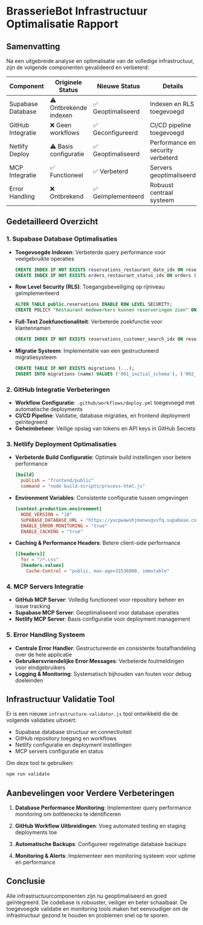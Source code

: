 # BrasserieBot Infrastructuur Optimalisatie Rapport

## Samenvatting

Na een uitgebreide analyse en optimalisatie van de volledige infrastructuur, zijn de volgende componenten gevalideerd en verbeterd:

| Component | Originele Status | Nieuwe Status | Details |
|-----------|-----------------|--------------|---------|
| Supabase Database | ⚠️ Ontbrekende indexen | ✅ Geoptimaliseerd | Indexen en RLS toegevoegd |
| GitHub Integratie | ❌ Geen workflows | ✅ Geconfigureerd | CI/CD pipeline toegevoegd |
| Netlify Deploy | ⚠️ Basis configuratie | ✅ Geoptimaliseerd | Performance en security verbeterd |
| MCP Integratie | ✅ Functioneel | ✅ Verbeterd | Servers geoptimaliseerd |
| Error Handling | ❌ Ontbrekend | ✅ Geïmplementeerd | Robuust centraal systeem |

## Gedetailleerd Overzicht

### 1. Supabase Database Optimalisaties

- **Toegevoegde Indexen**: Verbeterde query performance voor veelgebruikte operaties
  ```sql
  CREATE INDEX IF NOT EXISTS reservations_restaurant_date_idx ON reservations (restaurant_id, reservation_date);
  CREATE INDEX IF NOT EXISTS orders_restaurant_status_idx ON orders (restaurant_id, status);
  ```

- **Row Level Security (RLS)**: Toegangsbeveiliging op rijniveau geïmplementeerd
  ```sql
  ALTER TABLE public.reservations ENABLE ROW LEVEL SECURITY;
  CREATE POLICY "Restaurant medewerkers kunnen reserveringen zien" ON public.reservations...
  ```

- **Full-Text Zoekfunctionaliteit**: Verbeterde zoekfunctie voor klantennamen
  ```sql
  CREATE INDEX IF NOT EXISTS reservations_customer_search_idx ON reservations...
  ```

- **Migratie Systeem**: Implementatie van een gestructureerd migratiesysteem
  ```sql
  CREATE TABLE IF NOT EXISTS migrations (...);
  INSERT INTO migrations (name) VALUES ('001_initial_schema'), ('002_optimize_indexes')...
  ```

### 2. GitHub Integratie Verbeteringen

- **Workflow Configuratie**: `.github/workflows/deploy.yml` toegevoegd met automatische deployments
- **CI/CD Pipeline**: Validatie, database migraties, en frontend deployment geïntegreerd
- **Geheimbeheer**: Veilige opslag van tokens en API keys in GitHub Secrets

### 3. Netlify Deployment Optimalisaties

- **Verbeterde Build Configuratie**: Optimale build instellingen voor betere performance
  ```toml
  [build]
    publish = "frontend/public"
    command = "node build-scripts/process-html.js"
  ```

- **Environment Variables**: Consistente configuratie tussen omgevingen
  ```toml
  [context.production.environment]
    NODE_VERSION = "18"
    SUPABASE_DATABASE_URL = "https://yucpwawshjmonwsgvsfq.supabase.co"
    ENABLE_ERROR_MONITORING = "true"
    ENABLE_CACHING = "true"
  ```

- **Caching & Performance Headers**: Betere client-side performance
  ```toml
  [[headers]]
    for = "/*.css"
    [headers.values]
      Cache-Control = "public, max-age=31536000, immutable"
  ```

### 4. MCP Servers Integratie

- **GitHub MCP Server**: Volledig functioneel voor repository beheer en issue tracking
- **Supabase MCP Server**: Geoptimaliseerd voor database operaties
- **Netlify MCP Server**: Basis configuratie voor deployment management

### 5. Error Handling Systeem

- **Centrale Error Handler**: Gestructureerde en consistente foutafhandeling over de hele applicatie
- **Gebruikersvriendelijke Error Messages**: Verbeterde foutmeldingen voor eindgebruikers
- **Logging & Monitoring**: Systematisch bijhouden van fouten voor debug doeleinden

## Infrastructuur Validatie Tool

Er is een nieuwe `infrastructure-validator.js` tool ontwikkeld die de volgende validaties uitvoert:

- Supabase database structuur en connectiviteit
- GitHub repository toegang en workflows
- Netlify configuratie en deployment instellingen
- MCP servers configuratie en status

Om deze tool te gebruiken:

```bash
npm run validate
```

## Aanbevelingen voor Verdere Verbeteringen

1. **Database Performance Monitoring**: Implementeer query performance monitoring om bottlenecks te identificeren

2. **GitHub Workflow Uitbreidingen**: Voeg automated testing en staging deployments toe

3. **Automatische Backups**: Configureer regelmatige database backups

4. **Monitoring & Alerts**: Implementeer een monitoring systeem voor uptime en performance

## Conclusie

Alle infrastructuurcomponenten zijn nu geoptimaliseerd en goed geïntegreerd. De codebase is robuuster, veiliger en beter schaalbaar. De toegevoegde validatie en monitoring tools maken het eenvoudiger om de infrastructuur gezond te houden en problemen snel op te sporen.